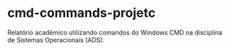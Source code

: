 # cmd-commands-projetc
Relatório acadêmico utilizando comandos do Windows CMD na disciplina de Sistemas Operacionais (ADS).
